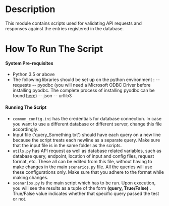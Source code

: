 # Description
This module contains scripts used for validating API requests and responses against the entries registered in the database. 

# How To Run The Script 
#### System Pre-requisites
  - Python 3.5 or above
  - The following libraries should be set up on the python environment : 
-- requests
-- pyodbc (you will need a Microsoft ODBC Driver before installing pyodbc. The complete process of installing pyodbc can be found [here](https://docs.microsoft.com/en-us/sql/connect/python/pyodbc/step-1-configure-development-environment-for-pyodbc-python-development?view=sql-server-2017))
-- json
-- urllib3

#### Running The Script

- `common_config.ini` has the credentials for database connection. In case you want to use a different database or different server, change this file accordingly.
- Input file ('query_Something.txt') should have each query on a new line because the script treats each newline as a separate query. Make sure that the input file is in the same folder as the scripts. 
- `utils.py` has API request as well as database related variables, such as database query, endpoint, location of input and config files, request format, etc. These all can be edited from this file, without having to make changes in the main `scenarios.py` file. All the queries will use these configurations only. Make sure that you adhere to the format while making changes.
- `scenarios.py` is the main script which has to be run. Upon execution, you will see the results as a tuple of the form **(query, True/False)** . True/False value indicates whether that specific query passed the test or not.